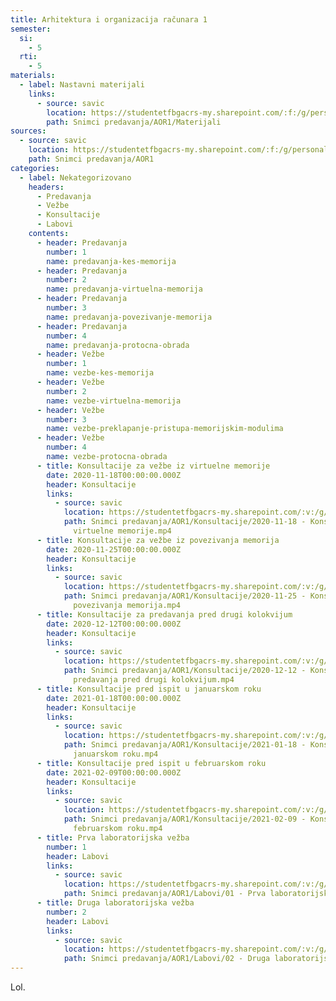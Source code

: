 ```yaml
---
title: Arhitektura i organizacija računara 1
semester:
  si:
    - 5
  rti:
    - 5
materials:
  - label: Nastavni materijali
    links:
      - source: savic
        location: https://studentetfbgacrs-my.sharepoint.com/:f:/g/personal/sa190595d_student_etf_bg_ac_rs/EnXG8eF9cYlBs-r-0P2qTpEBv3OeY4JBenLJCni4-Odrgg
        path: Snimci predavanja/AOR1/Materijali
sources:
  - source: savic
    location: https://studentetfbgacrs-my.sharepoint.com/:f:/g/personal/sa190595d_student_etf_bg_ac_rs/Eqf_rNF68fZBjSbx-U3JAAIBTrBRs8zCCAJgwvXePgL5MQ
    path: Snimci predavanja/AOR1
categories:
  - label: Nekategorizovano
    headers:
      - Predavanja
      - Vežbe
      - Konsultacije
      - Labovi
    contents:
      - header: Predavanja
        number: 1
        name: predavanja-kes-memorija
      - header: Predavanja
        number: 2
        name: predavanja-virtuelna-memorija
      - header: Predavanja
        number: 3
        name: predavanja-povezivanje-memorija
      - header: Predavanja
        number: 4
        name: predavanja-protocna-obrada
      - header: Vežbe
        number: 1
        name: vezbe-kes-memorija
      - header: Vežbe
        number: 2
        name: vezbe-virtuelna-memorija
      - header: Vežbe
        number: 3
        name: vezbe-preklapanje-pristupa-memorijskim-modulima
      - header: Vežbe
        number: 4
        name: vezbe-protocna-obrada
      - title: Konsultacije za vežbe iz virtuelne memorije
        date: 2020-11-18T00:00:00.000Z
        header: Konsultacije
        links:
          - source: savic
            location: https://studentetfbgacrs-my.sharepoint.com/:v:/g/personal/sa190595d_student_etf_bg_ac_rs/ERSCYJWMEO1HrCWTFeST0REBvicn2GZJxWnfxPEZkydChA
            path: Snimci predavanja/AOR1/Konsultacije/2020-11-18 - Konsultacije za vežbe iz
              virtuelne memorije.mp4
      - title: Konsultacije za vežbe iz povezivanja memorija
        date: 2020-11-25T00:00:00.000Z
        header: Konsultacije
        links:
          - source: savic
            location: https://studentetfbgacrs-my.sharepoint.com/:v:/g/personal/sa190595d_student_etf_bg_ac_rs/EQw_Za9VZWtLjv4uUEP-3VsBapESujyzvmZs8B7swwIWvA
            path: Snimci predavanja/AOR1/Konsultacije/2020-11-25 - Konsultacije za vežbe iz
              povezivanja memorija.mp4
      - title: Konsultacije za predavanja pred drugi kolokvijum
        date: 2020-12-12T00:00:00.000Z
        header: Konsultacije
        links:
          - source: savic
            location: https://studentetfbgacrs-my.sharepoint.com/:v:/g/personal/sa190595d_student_etf_bg_ac_rs/EbVObvKC1ghFi_6fbPUyrAUBFlPSoyKGxrS-3Ywl6v_OXA
            path: Snimci predavanja/AOR1/Konsultacije/2020-12-12 - Konsultacije za
              predavanja pred drugi kolokvijum.mp4
      - title: Konsultacije pred ispit u januarskom roku
        date: 2021-01-18T00:00:00.000Z
        header: Konsultacije
        links:
          - source: savic
            location: https://studentetfbgacrs-my.sharepoint.com/:v:/g/personal/sa190595d_student_etf_bg_ac_rs/EYg4j4qSGEtJl1HN561VDBYBS8-j6lpmdw2trFZ6yoNNuw
            path: Snimci predavanja/AOR1/Konsultacije/2021-01-18 - Konsultacije pred ispit u
              januarskom roku.mp4
      - title: Konsultacije pred ispit u februarskom roku
        date: 2021-02-09T00:00:00.000Z
        header: Konsultacije
        links:
          - source: savic
            location: https://studentetfbgacrs-my.sharepoint.com/:v:/g/personal/sa190595d_student_etf_bg_ac_rs/ES87xtUwhr5BgKbiG14CnecB4I3HKuUpix3WHtYE2la-Yw
            path: Snimci predavanja/AOR1/Konsultacije/2021-02-09 - Konsultacije pred ispit u
              februarskom roku.mp4
      - title: Prva laboratorijska vežba
        number: 1
        header: Labovi
        links:
          - source: savic
            location: https://studentetfbgacrs-my.sharepoint.com/:v:/g/personal/sa190595d_student_etf_bg_ac_rs/EVHn5Wg7xg9CnFlh5UsZjsMBT9F_Fxn5A9Wc52nl9bUElQ
            path: Snimci predavanja/AOR1/Labovi/01 - Prva laboratorijska vežba.mp4
      - title: Druga laboratorijska vežba
        number: 2
        header: Labovi
        links:
          - source: savic
            location: https://studentetfbgacrs-my.sharepoint.com/:v:/g/personal/sa190595d_student_etf_bg_ac_rs/EVdxwH2hKelNnPeSfIar4RAB5X8GZyjvCmfoQCtiTdBkGw
            path: Snimci predavanja/AOR1/Labovi/02 - Druga laboratorijska vežba.mp4
---
```


Lol.

